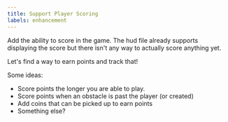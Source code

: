 ```yaml
---
title: Support Player Scoring
labels: enhancement
---
```


Add the ability to score in the game. The hud file already supports displaying the score but there isn't any way to actually score anything yet.

Let's find a way to earn points and track that!

Some ideas:

-   Score points the longer you are able to play.
-   Score points when an obstacle is past the player (or created)
-   Add coins that can be picked up to earn points
-   Something else?
